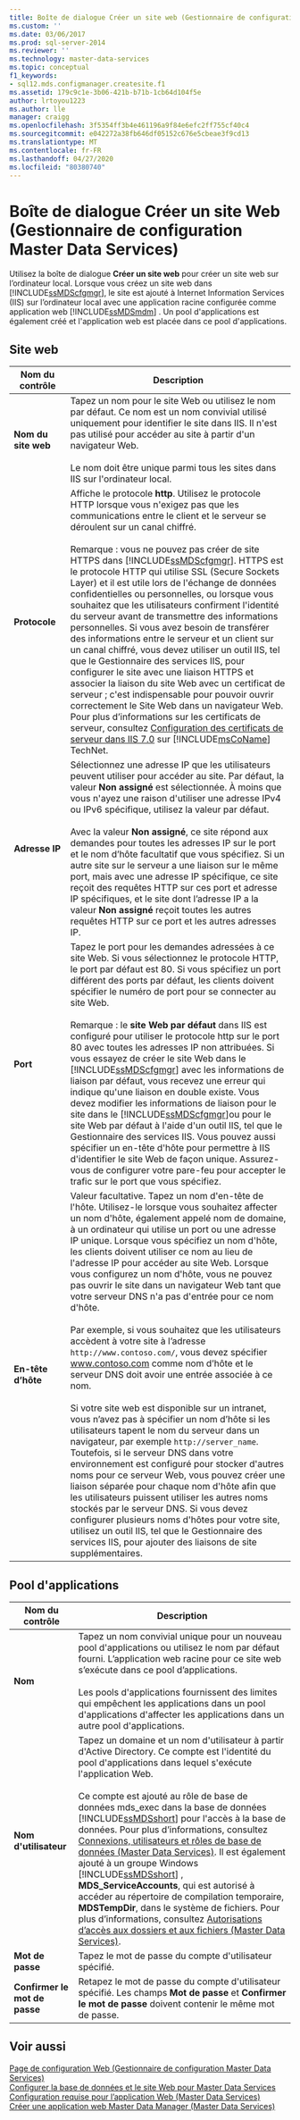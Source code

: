 ```yaml
---
title: Boîte de dialogue Créer un site web (Gestionnaire de configuration Master Data Services) | Microsoft Docs
ms.custom: ''
ms.date: 03/06/2017
ms.prod: sql-server-2014
ms.reviewer: ''
ms.technology: master-data-services
ms.topic: conceptual
f1_keywords:
- sql12.mds.configmanager.createsite.f1
ms.assetid: 179c9c1e-3b06-421b-b71b-1cb64d104f5e
author: lrtoyou1223
ms.author: lle
manager: craigg
ms.openlocfilehash: 3f5354ff3b4e461196a9f84e6efc2ff755cf40c4
ms.sourcegitcommit: e042272a38fb646df05152c676e5cbeae3f9cd13
ms.translationtype: MT
ms.contentlocale: fr-FR
ms.lasthandoff: 04/27/2020
ms.locfileid: "80380740"
---
```

# <a name="create-website-dialog-box-master-data-services-configuration-manager"></a>Boîte de dialogue Créer un site Web (Gestionnaire de configuration Master Data Services)
  Utilisez la boîte de dialogue **Créer un site web** pour créer un site web sur l’ordinateur local. Lorsque vous créez un site web dans [!INCLUDE[ssMDScfgmgr](../includes/ssmdscfgmgr-md.md)], le site est ajouté à Internet Information Services (IIS) sur l’ordinateur local avec une application racine configurée comme application web [!INCLUDE[ssMDSmdm](../includes/ssmdsmdm-md.md)] . Un pool d'applications est également créé et l'application web est placée dans ce pool d'applications.  
  
## <a name="web-site"></a>Site web  
  
|Nom du contrôle|Description|  
|------------------|-----------------|  
|**Nom du site web**|Tapez un nom pour le site Web ou utilisez le nom par défaut. Ce nom est un nom convivial utilisé uniquement pour identifier le site dans IIS. Il n'est pas utilisé pour accéder au site à partir d'un navigateur Web.<br /><br /> Le nom doit être unique parmi tous les sites dans IIS sur l'ordinateur local.|  
|**Protocole**|Affiche le protocole **http**. Utilisez le protocole HTTP lorsque vous n'exigez pas que les communications entre le client et le serveur se déroulent sur un canal chiffré.<br /><br /> Remarque : vous ne pouvez pas créer de site HTTPS dans [!INCLUDE[ssMDScfgmgr](../includes/ssmdscfgmgr-md.md)]. HTTPS est le protocole HTTP qui utilise SSL (Secure Sockets Layer) et il est utile lors de l'échange de données confidentielles ou personnelles, ou lorsque vous souhaitez que les utilisateurs confirment l'identité du serveur avant de transmettre des informations personnelles. Si vous avez besoin de transférer des informations entre le serveur et un client sur un canal chiffré, vous devez utiliser un outil IIS, tel que le Gestionnaire des services IIS, pour configurer le site avec une liaison HTTPS et associer la liaison du site Web avec un certificat de serveur ; c'est indispensable pour pouvoir ouvrir correctement le Site Web dans un navigateur Web. Pour plus d’informations sur les certificats de serveur, consultez [Configuration des certificats de serveur dans IIS 7.0](https://go.microsoft.com/fwlink/?LinkId=163220) sur [!INCLUDE[msCoName](../includes/msconame-md.md)] TechNet.|  
|**Adresse IP**|Sélectionnez une adresse IP que les utilisateurs peuvent utiliser pour accéder au site. Par défaut, la valeur **Non assigné** est sélectionnée. À moins que vous n'ayez une raison d'utiliser une adresse IPv4 ou IPv6 spécifique, utilisez la valeur par défaut.<br /><br /> Avec la valeur **Non assigné**, ce site répond aux demandes pour toutes les adresses IP sur le port et le nom d’hôte facultatif que vous spécifiez. Si un autre site sur le serveur a une liaison sur le même port, mais avec une adresse IP spécifique, ce site reçoit des requêtes HTTP sur ces port et adresse IP spécifiques, et le site dont l’adresse IP a la valeur **Non assigné** reçoit toutes les autres requêtes HTTP sur ce port et les autres adresses IP.|  
|**Port**|Tapez le port pour les demandes adressées à ce site Web. Si vous sélectionnez le protocole HTTP, le port par défaut est 80. Si vous spécifiez un port différent des ports par défaut, les clients doivent spécifier le numéro de port pour se connecter au site Web.<br /><br /> Remarque : le **site Web par défaut** dans IIS est configuré pour utiliser le protocole http sur le port 80 avec toutes les adresses IP non attribuées. Si vous essayez de créer le site Web dans le [!INCLUDE[ssMDScfgmgr](../includes/ssmdscfgmgr-md.md)] avec les informations de liaison par défaut, vous recevez une erreur qui indique qu'une liaison en double existe. Vous devez modifier les informations de liaison pour le site dans le [!INCLUDE[ssMDScfgmgr](../includes/ssmdscfgmgr-md.md)]ou pour le site Web par défaut à l'aide d'un outil IIS, tel que le Gestionnaire des services IIS. Vous pouvez aussi spécifier un en-tête d'hôte pour permettre à IIS d'identifier le site Web de façon unique. Assurez-vous de configurer votre pare-feu pour accepter le trafic sur le port que vous spécifiez.|  
|**En-tête d’hôte**|Valeur facultative. Tapez un nom d'en-tête de l'hôte. Utilisez-le lorsque vous souhaitez affecter un nom d'hôte, également appelé nom de domaine, à un ordinateur qui utilise un port ou une adresse IP unique. Lorsque vous spécifiez un nom d'hôte, les clients doivent utiliser ce nom au lieu de l'adresse IP pour accéder au site Web. Lorsque vous configurez un nom d'hôte, vous ne pouvez pas ouvrir le site dans un navigateur Web tant que votre serveur DNS n'a pas d'entrée pour ce nom d'hôte.<br /><br /> Par exemple, si vous souhaitez que les utilisateurs accèdent à votre site à l’adresse `http://www.contoso.com/`, vous devez spécifier www.contoso.com comme nom d’hôte et le serveur DNS doit avoir une entrée associée à ce nom.<br /><br /> Si votre site web est disponible sur un intranet, vous n’avez pas à spécifier un nom d’hôte si les utilisateurs tapent le nom du serveur dans un navigateur, par exemple `http://server_name`. Toutefois, si le serveur DNS dans votre environnement est configuré pour stocker d'autres noms pour ce serveur Web, vous pouvez créer une liaison séparée pour chaque nom d'hôte afin que les utilisateurs puissent utiliser les autres noms stockés par le serveur DNS. Si vous devez configurer plusieurs noms d'hôtes pour votre site, utilisez un outil IIS, tel que le Gestionnaire des services IIS, pour ajouter des liaisons de site supplémentaires.|  
  
## <a name="application-pool"></a>Pool d'applications  
  
|Nom du contrôle|Description|  
|------------------|-----------------|  
|**Nom**|Tapez un nom convivial unique pour un nouveau pool d'applications ou utilisez le nom par défaut fourni. L’application web racine pour ce site web s’exécute dans ce pool d’applications.<br /><br /> Les pools d'applications fournissent des limites qui empêchent les applications dans un pool d'applications d'affecter les applications dans un autre pool d'applications.|  
|**Nom d'utilisateur**|Tapez un domaine et un nom d'utilisateur à partir d'Active Directory. Ce compte est l'identité du pool d'applications dans lequel s'exécute l'application Web.<br /><br /> Ce compte est ajouté au rôle de base de données mds_exec dans la base de données [!INCLUDE[ssMDSshort](../includes/ssmdsshort-md.md)] pour l'accès à la base de données. Pour plus d’informations, consultez [Connexions, utilisateurs et rôles de base de données &#40;Master Data Services&#41;](database-logins-users-and-roles-master-data-services.md). Il est également ajouté à un groupe Windows [!INCLUDE[ssMDSshort](../includes/ssmdsshort-md.md)] , **MDS_ServiceAccounts**, qui est autorisé à accéder au répertoire de compilation temporaire, **MDSTempDir**, dans le système de fichiers. Pour plus d’informations, consultez [Autorisations d’accès aux dossiers et aux fichiers &#40;Master Data Services&#41;](../../2014/master-data-services/folder-and-file-permissions-master-data-services.md).|  
|**Mot de passe**|Tapez le mot de passe du compte d'utilisateur spécifié.|  
|**Confirmer le mot de passe**|Retapez le mot de passe du compte d'utilisateur spécifié. Les champs **Mot de passe** et **Confirmer le mot de passe** doivent contenir le même mot de passe.|  
  
## <a name="see-also"></a>Voir aussi  
 [Page de configuration Web &#40;Gestionnaire de configuration Master Data Services&#41;](../../2014/master-data-services/web-configuration-page-master-data-services-configuration-manager.md)   
 [Configurer la base de données et le site Web pour Master Data Services](../../2014/master-data-services/set-up-the-database-and-website-for-master-data-services.md)   
 [Configuration requise pour l’application Web &#40;Master Data Services&#41;](install-windows/web-application-requirements-master-data-services.md)   
 [Créer une application web Master Data Manager &#40;Master Data Services&#41;](install-windows/create-a-master-data-manager-web-application-master-data-services.md)  
  
  
